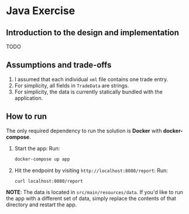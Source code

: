 # Java Exercise

## Introduction to the design and implementation

TODO


## Assumptions and trade-offs

1. I assumed that each individual `xml` file contains one trade entry.
2. For simplicity, all fields in `TradeData` are strings.
3. For simplicity, the data is currently statically bundled with the application.


## How to run

The only required dependency to run the solution is **Docker** with **docker-compose**.

1. Start the app:
   Run:
   ```bash
   docker-compose up app
   ```

2. Hit the endpoint by visiting `http://localhost:8080/report`:
   Run:
   ```bash
   curl localhost:8080/report
   ```

**NOTE**: The data is located in `src/main/resources/data`.
If you'd like to run the app with a different set of data, simply replace the contents of that
directory and restart the app.

